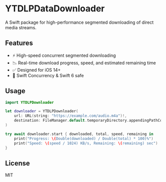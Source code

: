 # YTDLPDataDownloader
A Swift package for high-performance segmented downloading of direct media streams.

## Features

- ⚡ High-speed concurrent segmented downloading
- 📉 Real-time download progress, speed, and estimated remaining time
- ✅ Designed for iOS 14+
- 🔐 Swift Concurrency & Swift 6 safe

## Usage

```swift
import YTDLPDownloader

let downloader = YTDLPDownloader(
    url: URL(string: "https://example.com/audio.m4a")!,
    destination: FileManager.default.temporaryDirectory.appendingPathComponent("audio.m4a")
)

try await downloader.start { downloaded, total, speed, remaining in
    print("Progress: \(Double(downloaded) / Double(total) * 100)%")
    print("Speed: \(speed / 1024) KB/s, Remaining: \(remaining) sec")
}
```

## License

MIT
